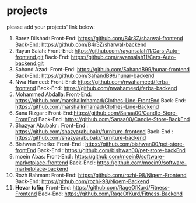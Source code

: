 # projects
please add your projects' link below:

1. Barez Dilshad:
Front-End: https://github.com/B4r3Z/sharwal-frontend
Back-End: https://github.com/B4r3Z/sharwal-backend
2. Rayan Salah:
Front-End: https://github.com/rayansalah11/Cars-Auto-frontend.git
Back-End: https://github.com/rayansalah11/Cars-Auto-backend.git
3. Sahand Azad:
Front-End: https://github.com/SahandB99/hunar-frontend
Back-End: https://github.com/SahandB99/hunar-backend
4. Nwa Hameed:
Front-End: https://github.com/nwahameed/ferba-frontend
Back-End: https://github.com/nwahameed/ferba-backend
5. Mohammed Abdalla: 
Front-End: https://github.com/marshallmhamad/Clothes-Line-FrontEnd
Back-End: https://github.com/marshallmhamad/Clothes-Line-Backend
6. Sana Rizgar :
Front-End:https://github.com/Sanaa00/Candle-Store-FrontEnd
Back-End :https://github.com/Sanaa00/Candle-Store-BackEnd
7. Shazyar Abubakr : 
Front-End : https://github.com/shazyarabubakr/furniture-frontend
Back-End : https://github.com/shazyarabubakr/furniture-backend
8. Bishwan Sherko:
Front-End : https://github.com/bishwan00/pet-store-frontEnd
Back-End : https://github.com/bishwan00/pet-store-backEnd
9. moein Abas:
Front-End : https://github.com/moein9/software-marketplace-frontend
Back-End : https://github.com/moein9/software-marketplace-backend
10. Rozh Bahman:
Front-End: https://github.com/rozhi-98/Niqem-Frontend
Back-End: https://github.com/rozhi-98/Niqem-Backend
11. **Hevar tofiq**:
   Front-End: https://github.com/RageOfKurd/Fitness-Frontend
   Back-End: https://github.com/RageOfKurd/Fitness-Backend
